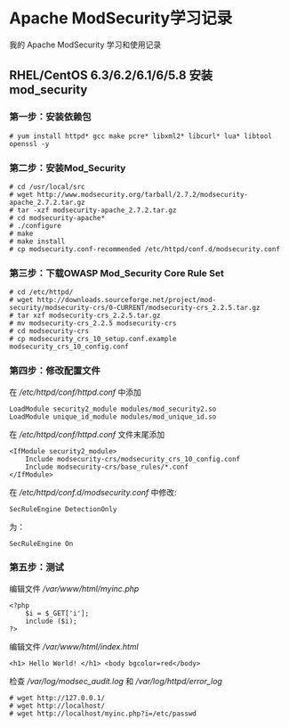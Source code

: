 # Apache ModSecurity学习记录

我的 Apache ModSecurity 学习和使用记录


## RHEL/CentOS 6.3/6.2/6.1/6/5.8 安装mod_security


### 第一步：安装依赖包

    # yum install httpd* gcc make pcre* libxml2* libcurl* lua* libtool openssl -y

### 第二步：安装Mod_Security

    # cd /usr/local/src
    # wget http://www.modsecurity.org/tarball/2.7.2/modsecurity-apache_2.7.2.tar.gz
    # tar -xzf modsecurity-apache_2.7.2.tar.gz
    # cd modsecurity-apache*
    # ./configure
    # make
    # make install
    # cp modsecurity.conf-recommended /etc/httpd/conf.d/modsecurity.conf

### 第三步：下载OWASP Mod_Security Core Rule Set

    # cd /etc/httpd/
    # wget http://downloads.sourceforge.net/project/mod-security/modsecurity-crs/0-CURRENT/modsecurity-crs_2.2.5.tar.gz
    # tar xzf modsecurity-crs_2.2.5.tar.gz
    # mv modsecurity-crs_2.2.5 modsecurity-crs
    # cd modsecurity-crs
    # cp modsecurity_crs_10_setup.conf.example modsecurity_crs_10_config.conf

### 第四步：修改配置文件

在 */etc/httpd/conf/httpd.conf* 中添加

    LoadModule security2_module modules/mod_security2.so
    LoadModule unique_id_module modules/mod_unique_id.so

在 */etc/httpd/conf/httpd.conf* 文件末尾添加

    <IfModule security2_module>
        Include modsecurity-crs/modsecurity_crs_10_config.conf
        Include modsecurity-crs/base_rules/*.conf
    </IfModule>

在 */etc/httpd/conf.d/modsecurity.conf* 中修改:

    SecRuleEngine DetectionOnly

为：

    SecRuleEngine On

### 第五步：测试

编辑文件 */var/www/html/myinc.php*

    <?php
        $i = $_GET['i'];
        include ($i); 
    ?>
    
编辑文件 */var/www/html/index.html*

    <h1> Hello World! </h1> <body bgcolor=red</body>
        
检查 */var/log/modsec_audit.log* 和 */var/log/httpd/error_log*

    # wget http://127.0.0.1/
    # wget http://localhost/
    # wget http://localhost/myinc.php?i=/etc/passwd


